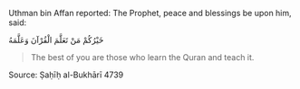 Uthman bin Affan reported: The Prophet, peace and blessings be upon him, said:

خَيْرُكُمْ مَنْ تَعَلَّمَ الْقُرْآنَ وَعَلَّمَهُ

> The best of you are those who learn the Quran and teach it.

Source: Ṣaḥīḥ al-Bukhārī 4739

